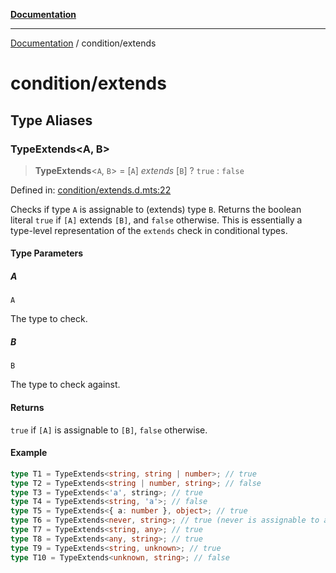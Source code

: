 [**Documentation**](../README.md)

---

[Documentation](../README.md) / condition/extends

# condition/extends

## Type Aliases

### TypeExtends\<A, B\>

> **TypeExtends**\<`A`, `B`\> = \[`A`\] _extends_ \[`B`\] ? `true` : `false`

Defined in: [condition/extends.d.mts:22](https://github.com/noshiro-pf/ts-type-forge/blob/main/src/condition/extends.d.mts#L22)

Checks if type `A` is assignable to (extends) type `B`.
Returns the boolean literal `true` if `[A]` extends `[B]`, and `false` otherwise.
This is essentially a type-level representation of the `extends` check in conditional types.

#### Type Parameters

##### A

`A`

The type to check.

##### B

`B`

The type to check against.

#### Returns

`true` if `[A]` is assignable to `[B]`, `false` otherwise.

#### Example

```ts
type T1 = TypeExtends<string, string | number>; // true
type T2 = TypeExtends<string | number, string>; // false
type T3 = TypeExtends<'a', string>; // true
type T4 = TypeExtends<string, 'a'>; // false
type T5 = TypeExtends<{ a: number }, object>; // true
type T6 = TypeExtends<never, string>; // true (never is assignable to anything)
type T7 = TypeExtends<string, any>; // true
type T8 = TypeExtends<any, string>; // true
type T9 = TypeExtends<string, unknown>; // true
type T10 = TypeExtends<unknown, string>; // false
```
